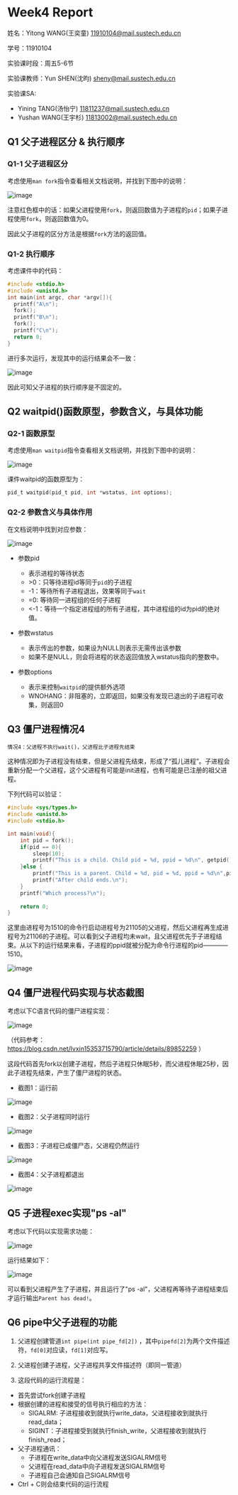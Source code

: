 # Week4 Report
姓名：Yitong WANG(王奕童) 11910104@mail.sustech.edu.cn

学号：11910104

实验课时段：周五5-6节

实验课教师：Yun SHEN(沈昀) sheny@mail.sustech.edu.cn

实验课SA:
- Yining TANG(汤怡宁) 11811237@mail.sustech.edu.cn
- Yushan WANG(王宇杉) 11813002@mail.sustech.edu.cn

## Q1 父子进程区分 & 执行顺序

### Q1-1 父子进程区分
考虑使用```man fork```指令查看相关文档说明，并找到下图中的说明：

![image](https://user-images.githubusercontent.com/64548919/157819578-8ead2db1-e151-4319-a250-3457b4775806.png)

注意红色框中的话：如果父进程使用```fork```，则返回数值为子进程的```pid```；如果子进程使用```fork```，则返回数值为0。

因此父子进程的区分方法是根据```fork```方法的返回值。

### Q1-2 执行顺序
考虑课件中的代码：

```C
#include <stdio.h> 
#include <unistd.h>
int main(int argc, char *argv[]){ 
  printf("A\n"); 
  fork(); 
  printf("B\n"); 
  fork();
  printf("C\n");
  return 0; 
}
```

进行多次运行，发现其中的运行结果会不一致：

![image](https://user-images.githubusercontent.com/64548919/157819275-e2b9d3be-70b3-4afa-b56f-47f6d51d5633.png)

因此可知父子进程的执行顺序是不固定的。

## Q2 waitpid()函数原型，参数含义，与具体功能

### Q2-1 函数原型
考虑使用```man waitpid```指令查看相关文档说明，并找到下图中的说明：

![image](https://user-images.githubusercontent.com/64548919/157819931-bec122f0-4f08-4818-aa14-080b62b1a225.png)

课件waitpid的函数原型为：

```C
pid_t waitpid(pid_t pid, int *wstatus, int options);
```

### Q2-2 参数含义与具体作用
在文档说明中找到对应参数：

![image](https://user-images.githubusercontent.com/64548919/157820483-df5e45e0-0bfb-49bb-ba7e-384563ff6ae2.png)

- 参数pid
  - 表示进程的等待状态
  - \>0：只等待进程id等同于```pid```的子进程
  - -1：等待所有子进程退出，效果等同于```wait```
  - =0: 等待同一进程组的任何子进程
  - <-1：等待一个指定进程组的所有子进程，其中进程组的id为pid的绝对值。

- 参数wstatus
  - 表示传出的参数，如果设为NULL则表示无需传出该参数
  - 如果不是NULL，则会将进程的状态返回值放入wstatus指向的整数中。

- 参数options
  - 表示来控制```waitpid```的提供额外选项
  - WNOHANG：非阻塞的，立即返回，如果没有发现已退出的子进程可收集，则返回0

## Q3 僵尸进程情况4
```
情况4：父进程不执行wait()，父进程比子进程先结束
```

这种情况即为子进程没有结束，但是父进程先结束，形成了“孤儿进程”。子进程会重新分配一个父进程，这个父进程有可能是init进程，也有可能是已注册的祖父进程。

下列代码可以验证：

```C
#include <sys/types.h>
#include <unistd.h>
#include <stdio.h>

int main(void){
	int pid = fork();
	if(pid == 0){
		sleep(10);
		printf("This is a child. Child pid = %d, ppid = %d\n", getpid(), getppid());
	}else {
		printf("This is a parent. Child = %d, pid = %d, ppid = %d\n",pid , getpid(), getppid());
		printf("After child ends.\n");
	}
	printf("Which process?\n");
	
	return 0;
}
```
这里由进程号为1510的命令行启动进程号为21105的父进程，然后父进程再生成进程号为21106的子进程。可以看到父子进程均未wait，且父进程优先于子进程结束。从以下的运行结果来看，子进程的ppid就被分配为命令行进程的pid————1510。

![image](https://user-images.githubusercontent.com/64548919/157827027-e8036234-d6df-4b44-b02b-b5839fb21db4.png)


## Q4 僵尸进程代码实现与状态截图

考虑以下C语言代码的僵尸进程实现：

![image](https://user-images.githubusercontent.com/64548919/157830951-ddea1ff5-adde-45e3-bec3-0a1603fd6a5f.png)

（代码参考：https://blog.csdn.net/lvxin15353715790/article/details/89852259 ）

这段代码首先fork以创建子进程，然后子进程只休眠5秒，而父进程休眠25秒，因此子进程先结束，产生了僵尸进程的状态。

- 截图1：运行前

![image](https://user-images.githubusercontent.com/64548919/157828988-e128c3f4-a009-4d5a-a511-2eec4d214ff3.png)

- 截图2：父子进程同时运行

![image](https://user-images.githubusercontent.com/64548919/157829051-6db74614-d20b-4498-b3c8-2248e4171f4a.png)

- 截图3：子进程已成僵尸态，父进程仍然运行

![image](https://user-images.githubusercontent.com/64548919/157829553-fd51fff9-e6bf-4d7f-b412-9cb6977774e9.png)

- 截图4：父子进程都退出

![image](https://user-images.githubusercontent.com/64548919/157829637-13cb33a0-dab5-4534-9a1d-d6629ff208fc.png)

## Q5 子进程exec实现"ps -al"

考虑以下代码以实现需求功能：

![image](https://user-images.githubusercontent.com/64548919/157830882-766f3c5e-53bc-485f-a9d0-3ef033239aba.png)

运行结果如下：

![image](https://user-images.githubusercontent.com/64548919/157831125-d1aac2b4-2a52-4be0-8707-382183a94490.png)

可以看到父进程产生了子进程，并且运行了"ps -al"，父进程再等待子进程结束后才运行输出```Parent has dead!```。

## Q6 pipe中父子进程的功能

1. 父进程创建管道```int pipe(int pipe_fd[2])``` ，其中```pipefd[2]```为两个文件描述符，```fd[0]```对应读，```fd[1]```对应写。

2. 父进程创建子进程，父子进程共享文件描述符（即同一管道）

3. 这段代码的运行流程是：
- 首先尝试fork创建子进程
- 根据创建的进程和接受的信号执行相应的方法：
   - SIGALRM: 子进程接收到就执行write\_data，父进程接收到就执行read\_data；
   - SIGINT：子进程接受到就执行finish\_write，父进程接收到就执行finish\_read；
- 父子进程通讯：
   - 子进程在write\_data中向父进程发送SIGALRM信号
   - 父进程在read\_data中向子进程发送SIGALRM信号
   - 子进程自己会通知自己SIGALRM信号
- Ctrl + C则会结束代码的运行流程
